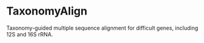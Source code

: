 # TaxonomyAlign
 Taxonomy-guided multiple sequence alignment for difficult genes, including 12S and 16S rRNA.
